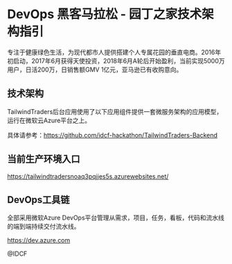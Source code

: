 # DevOps 黑客马拉松 - 园丁之家技术架构指引

专注于健康绿色生活，为现代都市人提供搭建个人专属花园的垂直电商。2016年初启动，2017年6月获得天使投资，2018年6月A轮后开始盈利，当前实现5000万用户，日活200万，日销售额GMV 1亿元，亚马逊已有收购意向。

## 技术架构

TailwindTraders后台应用使用了以下应用组件提供一套微服务架构的应用模型，运行在微软云Azure平台之上。

具体请参考：<https://github.com/idcf-hackathon/TailwindTraders-Backend>

## 当前生产环境入口

<https://tailwindtradersnoaq3pqjjes5s.azurewebsites.net/>

## DevOps工具链

全部采用微软Azure DevOps平台管理从需求，项目，任务，看板，代码和流水线的端到端持续交付流水线。

<https://dev.azure.com>

@IDCF

